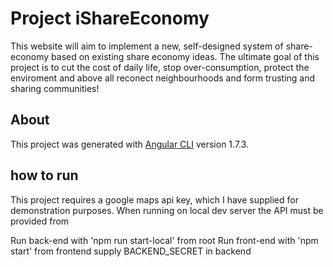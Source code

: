 # Project iShareEconomy
This website will aim to implement a new, self-designed system of share-economy based on existing share economy ideas. The ultimate goal of this project is to cut the cost of daily life, stop over-consumption, protect the enviroment and above all reconect neighbourhoods and form trusting and sharing communities!

## About 
This project was generated with [Angular CLI](https://github.com/angular/angular-cli) version 1.7.3.

## how to run
This project requires a google maps api key, which I have supplied for demonstration purposes.
When running on local dev server the API must be provided from 

Run back-end with 'npm run start-local' from root
Run front-end with 'npm start' from frontend
supply BACKEND_SECRET in backend


